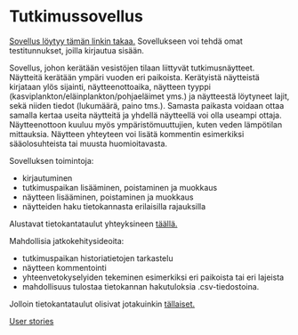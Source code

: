 # Tutkimussovellus

[Sovellus löytyy tämän linkin takaa.](https://samplingapp.herokuapp.com/)
Sovellukseen voi tehdä omat testitunnukset, joilla kirjautua sisään.

Sovellus, johon kerätään vesistöjen tilaan liittyvät tutkimusnäytteet. Näytteitä kerätään ympäri vuoden eri paikoista. Kerätyistä näytteistä kirjataan ylös sijainti, näytteenottoaika, näytteen tyyppi (kasviplankton/eläinplankton/pohjaeläimet yms.) ja näytteestä löytyneet lajit, sekä niiden tiedot (lukumäärä, paino tms.). Samasta paikasta voidaan ottaa samalla kertaa useita näytteitä ja yhdellä näytteellä voi olla useampi ottaja. Näytteenottoon kuuluu myös ympäristömuuttujien, kuten veden lämpötilan mittauksia. Näytteen yhteyteen voi lisätä kommentin esimerkiksi sääolosuhteista tai muusta huomioitavasta.


Sovelluksen toimintoja:

- kirjautuminen
- tutkimuspaikan lisääminen, poistaminen ja muokkaus
- näytteen lisääminen, poistaminen ja muokkaus
- näytteiden haku tietokannasta erilaisilla rajauksilla

Alustavat tietokantataulut yhteyksineen [täällä.](https://github.com/ansolotli/Tutkimussovellus/blob/master/documentation/pics/tietokantakaavio.JPG)

Mahdollisia jatkokehitysideoita:

- tutkimuspaikan historiatietojen tarkastelu
- näytteen kommentointi
- yhteenvetokyselyiden tekeminen esimerkiksi eri paikoista tai eri lajeista
- mahdollisuus tulostaa tietokannan hakutuloksia .csv-tiedostoina.

Jolloin tietokantataulut olisivat jotakuinkin [tällaiset.](https://github.com/ansolotli/Tutkimussovellus/blob/master/documentation/pics/tietokantakaavio2.JPG)

[User stories](https://github.com/ansolotli/Tutkimussovellus/blob/master/documentation/userstories.md)
